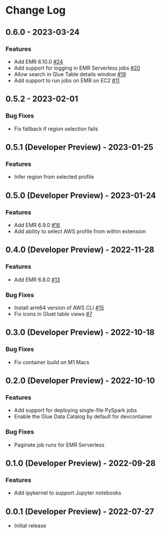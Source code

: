 # Change Log

## 0.6.0 - 2023-03-24

### Features

- Add EMR 6.10.0 [#24](https://github.com/awslabs/amazon-emr-vscode-toolkit/issues/24)
- Add support for logging in EMR Serverless jobs [#20](https://github.com/awslabs/amazon-emr-vscode-toolkit/issues/20)
- Allow search in Glue Table details window [#19](https://github.com/awslabs/amazon-emr-vscode-toolkit/issues/19)
- Add support to run jobs on EMR on EC2 [#11](https://github.com/awslabs/amazon-emr-vscode-toolkit/issues/11)

## 0.5.2 - 2023-02-01

### Bug Fixes

- Fix fallback if region selection fails

## 0.5.1 (Developer Preview) - 2023-01-25

### Features

- Infer region from selected profile

## 0.5.0 (Developer Preview) - 2023-01-24

### Features

- Add EMR 6.9.0 [#16](https://github.com/awslabs/amazon-emr-vscode-toolkit/issues/16)
- Add ability to select AWS profile from within extension

## 0.4.0 (Developer Preview) - 2022-11-28

### Features

- Add EMR 6.8.0 [#13](https://github.com/awslabs/amazon-emr-vscode-toolkit/issues/13)

### Bug Fixes

- Install arm64 version of AWS CLI [#15](https://github.com/awslabs/amazon-emr-vscode-toolkit/issues/15)
- Fix icons in Gluet table views [#7](https://github.com/awslabs/amazon-emr-vscode-toolkit/issues/7)

## 0.3.0 (Developer Preview) - 2022-10-18

### Bug Fixes

- Fix container build on M1 Macs

## 0.2.0 (Developer Preview) - 2022-10-10

### Features

- Add support for deploying single-file PySpark jobs
- Enable the Glue Data Catalog by default for devcontainer

### Bug Fixes

- Paginate job runs for EMR Serverless

## 0.1.0 (Developer Preview) - 2022-09-28

### Features

- Add ipykernel to support Jupyter notebooks

## 0.0.1 (Developer Preview) - 2022-07-27

- Initial release
